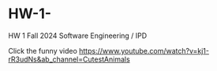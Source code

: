 # HW-1-

HW 1 Fall 2024 Software Engineering / IPD 


Click the funny video 
https://www.youtube.com/watch?v=kj1-rR3udNs&ab_channel=CutestAnimals

